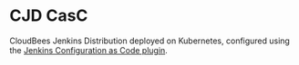 # CJD CasC

CloudBees Jenkins Distribution deployed on Kubernetes, configured using the [Jenkins Configuration as Code plugin](https://github.com/jenkinsci/configuration-as-code-plugin).